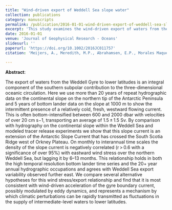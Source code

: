 ```yaml
---
title: "Wind-driven export of Weddell Sea slope water"
collection: publications
category: manuscripts
permalink: /publication/2016-01-01-wind-driven-export-of-weddell-sea-slope-water
excerpt: 'This study examines the wind-driven export of waters from the Weddell Sea, a critical component of the Southern Ocean circulation.'
date: 2016-01-01
venue: 'Journal of Geophysical Research - Oceans'
slidesurl: ''
paperurl: 'https://doi.org/10.1002/2016JC011757'
citation: 'Meijers, A., Meredith, M.P., Abrahamsen, E.P., Morales Maqueda, M.A., Jones, D.C., and Naveira Garabato, A.C. (2016). "Wind-driven export of Weddell Sea slope water," <i>Journal of Geophysical Research - Oceans</i>, 121. <a href="https://doi.org/10.1002/2016JC011757">https://doi.org/10.1002/2016JC011757</a>'

---
```

**Abstract**:

The export of waters from the Weddell Gyre to lower latitudes is an integral component of the southern subpolar contribution to the three-dimensional oceanic circulation. Here we use more than 20 years of repeat hydrographic data on the continental slope on the northern tip of the Antarctic Peninsula and 5 years of bottom lander data on the slope at 1000 m to show the intermittent presence of a relatively cold, fresh, westward flowing current. This is often bottom-intensified between 600 and 2000 dbar with velocities of over 20 cm s−1, transporting an average of 1.5 ± 1.5 Sv. By comparison with hydrography on the continental slope within the Weddell Sea and modeled tracer release experiments we show that this slope current is an extension of the Antarctic Slope Current that has crossed the South Scotia Ridge west of Orkney Plateau. On monthly to interannual time scales the density of the slope current is negatively correlated (r > 0.6 with a significance of over 95%) with eastward wind stress over the northern Weddell Sea, but lagging it by 6–13 months. This relationship holds in both the high temporal resolution bottom lander time series and the 20+ year annual hydrographic occupations and agrees with Weddell Sea export variability observed further east. We compare several alternative hypotheses for this wind stress/export relationship and find that it is most consistent with wind-driven acceleration of the gyre boundary current, possibly modulated by eddy dynamics, and represents a mechanism by which climatic perturbations can be rapidly transmitted as fluctuations in the supply of intermediate-level waters to lower latitudes.
